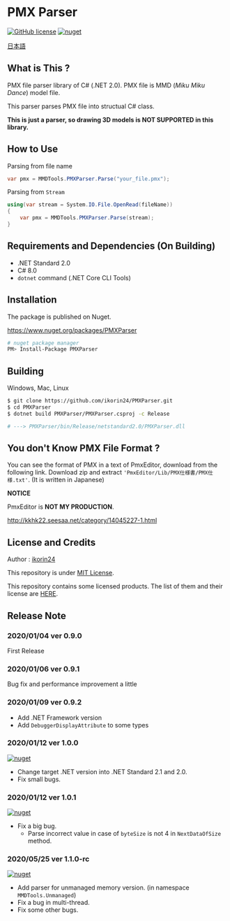 # PMX Parser

[![GitHub license](https://img.shields.io/github/license/ikorin24/PMXParser?color=967CFF)](https://github.com/ikorin24/PMXParser/blob/master/LICENSE)
[![nuget](https://img.shields.io/badge/nuget-v1.1.0_rc-967CFF)](https://www.nuget.org/packages/PMXParser)

[日本語](https://github.com/ikorin24/PMXParser/blob/master/README_ja.md)

## What is This ?

PMX file parser library of C# (.NET 2.0). PMX file is MMD (*Miku Miku Dance*) model file.

This parser parses PMX file into structual C# class.

**This is just a parser, so drawing 3D models is NOT SUPPORTED in this library.**

## How to Use

Parsing from file name

```cs
var pmx = MMDTools.PMXParser.Parse("your_file.pmx");
```

Parsing from `Stream`

```cs
using(var stream = System.IO.File.OpenRead(fileName))
{
    var pmx = MMDTools.PMXParser.Parse(stream);
}
```

## Requirements and Dependencies (On Building)

- .NET Standard 2.0
- C# 8.0
- `dotnet` command (.NET Core CLI Tools)

## Installation

The package is published on Nuget.

https://www.nuget.org/packages/PMXParser

```sh
# nuget package manager
PM> Install-Package PMXParser
```

## Building

Windows, Mac, Linux

```sh
$ git clone https://github.com/ikorin24/PMXParser.git
$ cd PMXParser
$ dotnet build PMXParser/PMXParser.csproj -c Release

# ---> PMXParser/bin/Release/netstandard2.0/PMXParser.dll
```

## You don't Know PMX File Format ?

You can see the format of PMX in a text of PmxEditor, download from the following link. Download zip and extract `'PmxEditor/Lib/PMX仕様書/PMX仕様.txt'`. (It is written in Japanese)

**NOTICE**

PmxEditor is **NOT MY PRODUCTION**.

http://kkhk22.seesaa.net/category/14045227-1.html

## License and Credits

Author : [ikorin24](https://github.com/ikorin24)

This repository is under [MIT License](https://github.com/ikorin24/PMXParser/blob/master/LICENSE).

This repository contains some licensed products. The list of them and their license are [HERE](https://github.com/ikorin24/PMXParser/blob/master/CREDITS.md).

## Release Note

### 2020/01/04 ver 0.9.0

First Release

### 2020/01/06 ver 0.9.1

Bug fix and performance improvement a little

### 2020/01/09 ver 0.9.2

- Add .NET Framework version
- Add `DebuggerDisplayAttribute` to some types

### 2020/01/12 ver 1.0.0

[![nuget](https://img.shields.io/badge/nuget-v1.0.0-967CFF)](https://www.nuget.org/packages/PMXParser/1.0.0)

- Change target .NET version into .NET Standard 2.1 and 2.0.
- Fix small bugs.

### 2020/01/12 ver 1.0.1

[![nuget](https://img.shields.io/badge/nuget-v1.0.1-967CFF)](https://www.nuget.org/packages/PMXParser/1.0.1)

- Fix a big bug.
    - Parse incorrect value in case of `byteSize` is not 4 in `NextDataOfSize` method.

### 2020/05/25 ver 1.1.0-rc

[![nuget](https://img.shields.io/badge/nuget-v1.1.0_rc-967CFF)](https://www.nuget.org/packages/PMXParser/1.1.0-rc)

- Add parser for unmanaged memory version. (in namespace `MMDTools.Unmanaged`)
- Fix a bug in multi-thread.
- Fix some other bugs.
